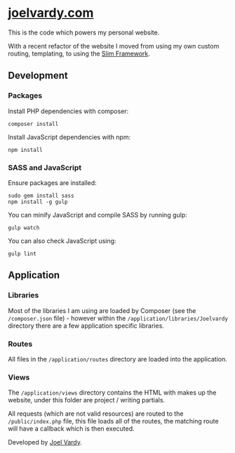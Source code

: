 # [joelvardy.com][joelvardy]

This is the code which powers my personal website.

With a recent refactor of the website I moved from using my own custom routing, templating, to using the [Slim Framework][slim]. 

## Development

### Packages

Install PHP dependencies with composer:

```
composer install
```

Install JavaScript dependencies with npm:

```
npm install
```

### SASS and JavaScript

Ensure packages are installed:

```
sudo gem install sass
npm install -g gulp
```

You can minify JavaScript and compile SASS by running gulp:

```
gulp watch
```

You can also check JavaScript using:

```
gulp lint
```

## Application

### Libraries

Most of the libraries I am using are loaded by Composer (see the `/composer.json` file) - however within the `/application/libraries/Joelvardy` directory there are a few application specific libraries.

### Routes

All files in the `/application/routes` directory are loaded into the application.

### Views

The `/application/views` directory contains the HTML with makes up the website, under this folder are project / writing partials.

All requests (which are not valid resources) are routed to the `/public/index.php` file, this file loads all of the routes, the matching route will have a callback which is then executed.

Developed by [Joel Vardy][joelvardy].

  [joelvardy]: https://joelvardy.com/
  [slim]: http://www.slimframework.com
